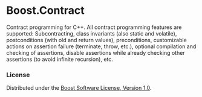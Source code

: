 Boost.Contract
==============

Contract programming for C++.
All contract programming features are supported: Subcontracting, class invariants (also static and volatile), postconditions (with old and return values), preconditions, customizable actions on assertion failure (terminate, throw, etc.), optional compilation and checking of assertions, disable assertions while already checking other assertions (to avoid infinite recursion), etc.

### License

Distributed under the [Boost Software License, Version 1.0](http://boost.org/LICENSE_1_0.txt).
